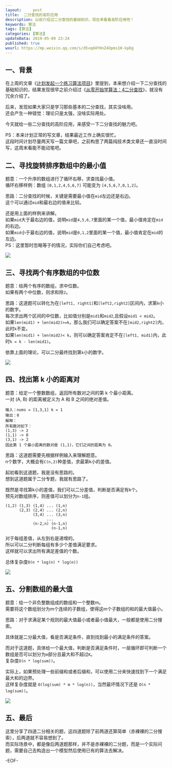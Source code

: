 ```yaml
---   
layout:     post  
title:  二分查找的高阶应用 
description: 以前介绍过二分查找的基础知识，现在来看看高阶应用吧！    
keywords: 算法  
tags: [算法]    
categories: [算法]  
updateData: 2019-05-09 23:24   
published: true 
wxurl: https://mp.weixin.qq.com/s/d5vqd4YHnZ4Opms1H-kpDg  
---  
```



## 一、背景  


在上周的文章《[计划发起一个练习算法项目](https://mp.weixin.qq.com/s/ThqNvzMQAmOI69j7t4mG8Q)》里提到，本来想介绍一下二分查找的基础知识的，结果发现很早之前介绍过《[从零开始学算法：4二分查找](https://mp.weixin.qq.com/s/ThqNvzMQAmOI69j7t4mG8Q)》，就没有冗余介绍了。  


后来，发现如果大家只是学习那些基本的二分查找，其实没啥用。  
还会产生一种错觉：理论只是太强，没啥实际用处。  


今天就给一些二分查找的高阶应用，来感受一下二分查找的魅力吧。  


PS：本来计划正常的写文章，结果最近工作上确实很忙。  
这段时间计划尽量两天写一篇文章吧，之前构思了两篇纯技术类文章还一直没时间写，这周末看能不能动笔吧。  



## 二、寻找旋转排序数组中的最小值    

 
题意：一个升序的数组进行了循环右移，求查找最小值。  
循环右移样例：数组 `[0,1,2,4,5,6,7]` 可能变为 `[4,5,6,7,0,1,2]`。  


思路：二分查找的时候，关键是需要最小值在`mid`左边还是右边。  
这个可以通过`mid`和最右边的值来比较。 


还是用上面的样例来讲解。  
如果`mid`大于最右边的值，说明`mid`是`4,5,6,7`里面的某一个值，最小值肯定在`mid`的右边。  
如果`mid`小于最右边的值，说明`mid`是`0,1,2`里面的某一个值，最小值肯定在`mid`的左边。  
PS：这里暂时忽略等于的情况，实际你们自己考虑吧。  


![](http://res.tiankonguse.com/images/2019/05/09/001.png)  


## 三、寻找两个有序数组的中位数  


题意：给两个有序的数组，求中位数。  
如果有两个中位数，则求和除`2`。  



思路：这道题可以转化为在`[left1, right1]`和`[left2,right2]`区间内，求第`k`小的数字。  
每次求出两个区间的中位数，比如值分别是`mid1`和`mid2`,且假设`mid1 < mid2`。  
如果`len(mid1) + len(mid2)>=k`，那么我们可以确定答案不在`[mid2,right2]`内，此时`k`不变。  
如果`len(mid1) + len(mid2)< k`，则可以确定答案肯定不在`[left1, mid1]`内，此时`k = k - len(mid1)`。  


依靠上面的理论，可以二分最终找到第`k`小的数字。  


![](http://res.tiankonguse.com/images/2019/05/09/002.png)  


## 四、找出第 k 小的距离对  


题意：给定一个整数数组，返回所有数对之间的第 k 个最小距离。   
一对 (A, B) 的距离被定义为 A 和 B 之间的绝对差值。    


```
输入：nums = [1,3,1] k = 1
输出：0 
解释：
所有数对如下：
(1,3) -> 2
(1,1) -> 0
(3,1) -> 2
因此第 1 个最小距离的数对是 (1,1)，它们之间的距离为 0。
```


思路：这道题需要先根据样例输入来理解题意。  
n个数字，大概会有`C(n,2)`种差值，求最第k小的差值。  


起初看到这道题，我是没有思路的。  
想到这道题属于二分专题，我就有思路了。  


既然是寻找第k小的差值，我们可以二分差值，判断是否满足有k个。  
预先对数组排序，则差值可以划分为`n-1`组。  


```
(1,2) (1,3) (1,4) ... (1,n)
      (2,3) (2,4) ... (2,n)
	        (3,4) ... (3,n)
			      ...
			(n-2,n) (n-1,n)
				    (n-1,n)
```


对于每组差值，从左到右是递增的。  
所以可以二分判断每组有多少个差值满足要求。  
这样就可以求出所有满足差值的个数。  


总体复杂度`O(n * log(n) * log(n))`  


![](http://res.tiankonguse.com/images/2019/05/09/003.png)


## 五、分割数组的最大值


题意：给一个非负整数组成的数组和一个整数m。  
需要将这个数组划分为m个连续的子数组，使得这m个子数组的和的最大值最小。  


思路：对于求满足某个规则的最大值最小或者最小值最大，一般都是使用二分搜索。  

具体就是二分最大值，看是否满足条件，直到找到最小的满足条件的答案。  


而对于这道题，具体给一个最大值，判断是否满足条件时，一层循环即可判断一个数组是否可以划分为`m`部分且最大和不超过`K`。  
复杂度`O(n * log(sum))`。  


实际上，如果预处理一些前缀和或者后缀和，可以使用二分来快速找到下一个满足最大和的边界。  
这样复杂度就是 `O(log(sum) * m * log(n))`，当然最坏情况下还是 `O(n * log(sum))`。  


![](http://res.tiankonguse.com/images/2019/05/09/004.png)


## 五、最后  


这里分享了四道二分相关的题，这四道题除了前两道还算简单（赤裸裸的二分搜索），后两道就不容易想到了。  
而实际场景中，都是像后两道题那样，并不是赤裸裸的二分题，而是一个实际问题，需要自己去构造出一个模型然后使用已有的算法去解决。  



-EOF-  


